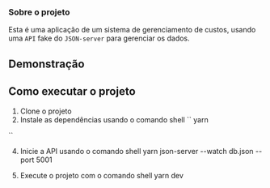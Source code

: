 ### Sobre o projeto

Esta é uma aplicação de um sistema de gerenciamento de custos, usando uma `API` fake do `JSON-server` para gerenciar os dados.

## Demonstração


## Como executar o projeto

1. Clone o projeto 
2. Instale as dependências usando o comando
shell
``
yarn

``

4. Inicie a API usando o comando 
shell
yarn json-server --watch db.json --port 5001 

5. Execute o projeto com o comando 
shell
yarn dev 

